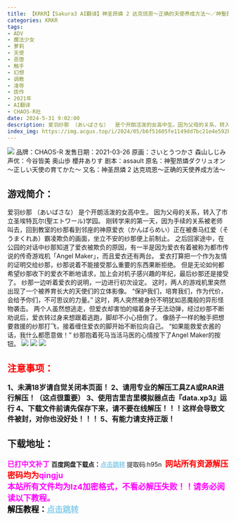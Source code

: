 ```yaml
---
title: 【KRKR】【Sakura3 AI翻译】神圣昂燐 2 达克琉恩～正确的天使养成方法～／神聖昂燐ダクリュオン～ 正しい天使の育てかた～
categories: KRKR
tags:
- ADV
- 魔法少女
- 萝莉
- 天使
- 恶堕
- 触手
- 幻想
- 调教
- 凌辱
- 拔作
- 2021年
- AI翻译
- CHAOS-R社
date: 2024-5-31 9:02:00
description: 爱羽纱那 （あいばさな）  是个开朗活泼的女高中生。因为父母的关系，转入了市立圣埃特瓦尔(聖エトワール)学园。刚转学来的第一天，因为手续的关系被老师叫去，回到教室的纱那看到邻座的神原爱衣（かんばらめい）正在被奏马红爱（そうまくれあ）霸凌欺负的画面，坐立不安的纱那便上前制止。之后回家途中，在公园的对话中纱那知道了爱衣被欺负的原因，有一半是因为爱衣有着被称为都市传说的传奇游戏机「Angel Maker」，而且爱衣还有两台。
index_img: https://img.acgus.top/i/2024/05/b6f51605fe1149dd7bc21e4e592b991f.webp
---
```

![](https://img.acgus.top/i/2024/05/b6f51605fe1149dd7bc21e4e592b991f.webp)
品牌：CHAOS-R
发售日期：2021-03-26
原画：さいとうつかさ 森山しじみ
声优：今谷皆美 奥山歩 櫻井ありす
剧本：assault
原名：神聖昂燐ダクリュオン ～正しい天使の育てかた～
又名：神圣昂燐 2 达克琉恩～正确的天使养成方法～

## 游戏简介：
爱羽纱那 （あいばさな）  是个开朗活泼的女高中生。
因为父母的关系，转入了市立圣埃特瓦尔(聖エトワール)学园。
刚转学来的第一天，因为手续的关系被老师叫去，回到教室的纱那看到邻座的神原爱衣（かんばらめい）正在被奏马红爱（そうまくれあ）霸凌欺负的画面，坐立不安的纱那便上前制止。
之后回家途中，在公园的对话中纱那知道了爱衣被欺负的原因，有一半是因为爱衣有着被称为都市传说的传奇游戏机「Angel Maker」，而且爱衣还有两台。
爱衣打算把一个作为友情的证明交给纱那，纱那说着不能接受那么重要的东西果断拒绝。
但是无论如何都希望纱那收下的爱衣不断地请求，加上会对机子感兴趣的年纪，最后纱那还是接受了。
纱那一边听着爱衣的说明，一边进行初次设定。
这时，两人的游戏机里突然出现了一个被养育长大的天使们的立体影像。
“保护我们，培育我们，作为代价，会给予你们，不可思议的力量。”
这时，两人突然被身份不明犹如恶魔般的异形怪物袭击。
两个人虽然想逃走，但爱衣却害怕的缩着身子无法动弹，经过纱那不断劝说后，爱衣转过身来想跟着逃跑，脚却不小心扭倒了。
像肠子一样的触手把想要救援的纱那打飞，接着缠住爱衣的脚开始不断拉向自己。
“如果能救爱衣酱的话，我什么都愿意做！”
纱那抱着死马当活马医的心情按下了Angel Maker的按钮。
![](https://img.acgus.top/i/2024/05/6bb8743002700bf34c4a54769ba9cd70.webp)
![](https://img.acgus.top/i/2024/05/343aca628ef7cae8dd4d1ee27b5b39cc.webp)
![](https://img.acgus.top/i/2024/05/d8b1f5d818f3d2d421684bc0c8f0400a.webp)





## <font color=#FF0000 >注意事项：</font>
<font size=3><b>1、未满18岁请自觉关闭本页面！
2、请用专业的解压工具ZA或RAR进行解压！（这点很重要）
3、使用吉里吉里模拟器点击『data.xp3』运行
4、下载文件前请先保存下来，请不要在线解压！！！这样会导致文件被封，对你也没好处！！！
5、有能力请支持正版！</b></font>

## 下载地址：
<font color=#FF00FF size=3>**已打中文补丁**</font>
<b>百度网盘下载点：</b><a href="https://pan.baidu.com/s/1ZLuhHl_0bWfw5zwLaz0yhQ?pwd=h95n" style="color: #87CEEB;"><b>点击跳转</b></a> 提取码:h95n
<a style="padding: 0" href="https://post.qingju.org/AD/"><img style="max-width:100%" src="https://img.acgus.top/i/2024/07/478f689b8021d8d499ab43d21acf137a.gif" alt=""></a>
<b><font color=#FF0000 size=4>网站所有资源解压密码均为</b></font><b><font color=#FF00FF size=4>qingju</font><font color=#FF0000 ></font></b><br><b><font color=#FF00FF size=4>本站所有文件均为lz4加密格式，不看必解压失败！！请务必阅读以下教程。</b></font><br><b><font color=#000 size=4>解压教程：</b><a href="https://post.qingju.org/tutorial/000/" style="color: #87CEEB;"><b>点击跳转</b></a>